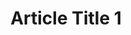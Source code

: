 ---
title: "Article Title 1"
slug: "article-title-1"
createdAt: "2020-01-01"
summary: "Lorem ipsum dolor sit, amet consectetur adipisicing elit. Numquam sed officiis eaque vitae necessitatibus quas."
heroImageUrl: "https://source.unsplash.com/random/1600x900"
heroImageAlt: "Random Image"
readingTime: 4
tags:
    - serverless
    - aws
---